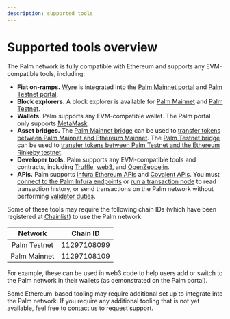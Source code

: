 ```yaml
---
description: supported tools
---
```


# Supported tools overview

The Palm network is fully compatible with Ethereum and supports any EVM-compatible tools, including:

- **Fiat on-ramps.**
  [Wyre](https://www.sendwyre.com/) is integrated into the [Palm Mainnet portal](https://app.palm.io/) and [Palm Testnet portal](https://app.palm-uat.xyz/).
- **Block explorers.**
  A block explorer is available for [Palm Mainnet](https://explorer.palm.io/) and [Palm Testnet](https://explorer.palm-uat.xyz/).
- **Wallets.** Palm supports any EVM-compatible wallet. The Palm portal only supports [MetaMask](https://metamask.io/).
- **Asset bridges.**
  The [Palm Mainnet bridge](https://app.palm.io/bridge) can be used to
  [transfer tokens between Palm Mainnet and Ethereum Mainnet](../Bridge.md#using-the-palm-mainnet-bridge).
  The [Palm Testnet bridge](https://app.palm-uat.xyz/bridge) can be used to
  [transfer tokens between Palm Testnet and the Ethereum Rinkeby testnet](../Bridge.md#using-the-palm-testnet-bridge).
- **Developer tools.**
  Palm supports any EVM-compatible tools and contracts, including [Truffle](https://www.trufflesuite.com/),
  [web3](https://web3js.readthedocs.io/en/v1.3.4/), and [OpenZeppelin](https://openzeppelin.com/).
- **APIs.** Palm supports [Infura Ethereum APIs](https://infura.io/docs) and [Covalent APIs](https://www.covalenthq.com/docs/api/#overview).
  You must [connect to the Palm Infura endpoints](../../Get-Started/Connect/Overview.md) or
  [run a transaction node](../Run-a-Transaction-Node.md) to read transaction history, or send transactions on the
  Palm network without performing [validator duties](../../Concepts/Validators.md).

Some of these tools may require the following chain IDs (which have been registered at
[Chainlist](https://chainlist.org/)) to use the Palm network:

| Network | Chain ID |
| :-----: | :------: |
| Palm Testnet | 11297108099 |
| Palm Mainnet | 11297108109 |

For example, these can be used in web3 code to help users add or switch to the Palm network in their wallets (as
demonstrated on the Palm portal).

Some Ethereum-based tooling may require additional set up to integrate into the Palm network.
If you require any additional tooling that is not yet available, feel free to [contact us] to request support.

<!-- links -->
[contact us]: https://share.hsforms.com/1_sBreu7XTMWZtH9n1xTP3g2urwb

